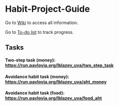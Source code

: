 # Habit-Project-Guide


Go to [Wiki](https://github.com/lucija-blazevski/Habit-Project-Guide/wiki) to access all information.


Go to [To-do list](https://github.com/users/lucija-blazevski/projects/1) to track progress.



## Tasks
#### Two-step task (money): https://run.pavlovia.org/lblazev_uva/two_step_task
#### Avoidance habit task (money): https://run.pavlovia.org/lblazev_uva/aht_money
#### Avoidance habit task (food): https://run.pavlovia.org/lblazev_uva/food_aht
